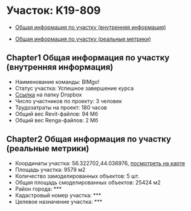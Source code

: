 # Участок: K19-809

* [Общая информация по участку (внутренняя информация)](#Chapter1)

* [Общая информация по участку (реальные метрики)](#Chapter2)

## <a id="test">Chapter1</a> Общая информация по участку (внутренняя информация)
+ Наименование команды: BIMgo!
+ Статус участка: Успешное завершение курса
+ [Ссылка](https://www.dropbox.com/sh/wvvgv1nw1iqred9/AABwhfuoFzPweo3frGtMIAzXa/K19_809?dl=0) на папку Dropbox
+ Число участников по проекту: 3 человек
+ Трудозатраты на проект: 180 часов
+ Общий вес Revit-файлов: 94 Мб
+ Общий вес Renga-файлов: 2 Мб
## <a id="test">Chapter2</a> Общая информация по участку (реальные метрики)
+ Координаты участка: 56.322702,44.036976, [посмотреть на карте](https://yandex.ru/maps/47/nizhny-novgorod/?ll=56.322702%2C44.036976&z=19)
+ Площадь участка: 9579 м2
+ Количество замоделированных объектов: 5 шт.
+ Общая площадь смоделированных объектов: 25424 м2
+ Район города: *** 
+ Кадастровый номер участка: *** 
+ Целевое назначение участка: *** 
